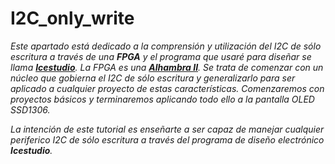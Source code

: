 # I2C_only_write

*Este apartado está dedicado a la comprensión y utilización del I2C de sólo escritura a través de una **FPGA** y el programa que usaré para diseñar se llama [**Icestudio**](https://github.com/FPGAwars/icestudio). La FPGA es una [**Alhambra II**](https://alhambrabits.com/alhambra/). Se trata de comenzar con un núcleo que gobierna el I2C de sólo escritura y generalizarlo para ser aplicado a cualquier proyecto de estas características. Comenzaremos con proyectos básicos y terminaremos aplicando todo ello a la pantalla OLED SSD1306.*

*La intención de este tutorial es enseñarte a ser capaz de manejar cualquier periferico I2C de sólo escritura a través del programa de diseño electrónico **Icestudio**.*
